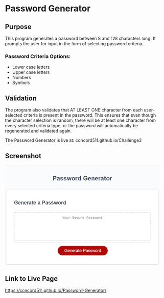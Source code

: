 # Password Generator

## Purpose

This program generates a password between 8 and 128 characters long. It prompts the user for input in the form of selecting password criteria.

### Password Criteria Options:

- Lower case letters
- Upper case letters
- Numbers
- Symbols

## Validation

The program also validates that AT LEAST ONE character from each user-selected criteria is present in the password. This ensures that even though the character selection is random, there will be at least one character from every selected criteria type, or the password will automatically be regenerated and validated again.

The Password Generator is live at: concord511.github.io/Challenge3

## Screenshot

![Password Generator](./assets/images/screenshot.jpg)

## Link to Live Page

https://concord511.github.io/Password-Generator/
